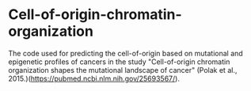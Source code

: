 # Cell-of-origin-chromatin-organization

The code used for predicting the cell-of-origin based on mutational and epigenetic profiles of cancers in the study "Cell-of-origin chromatin organization shapes the mutational landscape of cancer" (Polak et al., 2015.)(https://pubmed.ncbi.nlm.nih.gov/25693567/).
